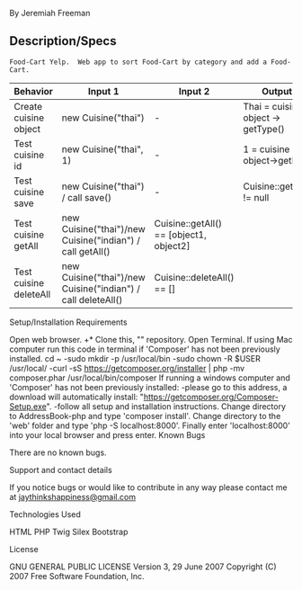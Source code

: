 By Jeremiah Freeman

## Description/Specs

    Food-Cart Yelp.  Web app to sort Food-Cart by category and add a Food-Cart.



| Behavior | Input 1 | Input 2 | Output |
|-|-|-|-|
| Create cuisine object | new Cuisine("thai") | - | Thai = cuisine object -> getType() |
| Test cuisine id | new Cuisine("thai", 1) | - | 1 = cuisine object->getID() |
| Test cuisine save | new Cuisine("thai") / call save()|-| Cuisine::getAll() != null|
| Test cuisine getAll | new Cuisine("thai")/new Cuisine("indian") / call getAll() | Cuisine::getAll() == [object1, object2] |
| Test cuisine deleteAll | new Cuisine("thai")/new Cuisine("indian") / call deleteAll() | Cuisine::deleteAll() == [] |






Setup/Installation Requirements

Open web browser. +* Clone this, "" repository.
Open Terminal.
If using Mac computer run this code in terminal if 'Composer' has not been previously installed.
cd ~ -sudo mkdir -p /usr/local/bin -sudo chown -R $USER /usr/local/ -curl -sS https://getcomposer.org/installer | php -mv composer.phar /usr/local/bin/composer
If running a windows computer and 'Composer' has not been previously installed: -please go to this address, a download will automatically install: "https://getcomposer.org/Composer-Setup.exe". -follow all setup and installation instructions.
Change directory to AddressBook-php and type 'composer install'.
Change directory to the 'web' folder and type 'php -S localhost:8000'.
Finally enter 'localhost:8000' into your local browser and press enter.
Known Bugs

There are no known bugs.

Support and contact details

If you notice bugs or would like to contribute in any way please contact me at jaythinkshappiness@gmail.com

Technologies Used

HTML PHP Twig Silex Bootstrap

License

GNU GENERAL PUBLIC LICENSE Version 3, 29 June 2007 Copyright (C) 2007 Free Software Foundation, Inc.
